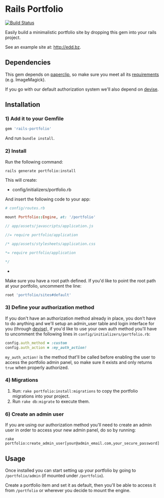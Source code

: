 # Rails Portfolio

[![Build Status](https://travis-ci.org/messutied/rails-portfolio.svg?branch=master)](https://travis-ci.org/messuti-edd/rails-portfolio)

Easily build a minimalistic portfolio site by dropping this gem into your rails project.

See an example site at: http://edd.bz.

## Dependencies

This gem depends on [paperclip](https://github.com/thoughtbot/paperclip), so make sure you meet all its [requirements](https://github.com/thoughtbot/paperclip#requirements) (e.g. ImageMagick).

If you go with our default authorization system we'll also depend on [devise](https://github.com/plataformatec/devise).

## Installation

### 1) Add it to your Gemfile

```ruby
gem 'rails-portfolio'
```

And run `bundle install`.

### 2) Install

Run the following command:

	rails generate portfolio:install

This will create:

- config/initializers/portfolio.rb

And insert the following code to your app:

```ruby
# config/routes.rb
	
mount Portfolio::Engine, at: '/portfolio'
```

```javascript
// app/assets/javascripts/application.js

//= require portfolio/application
```

```css
/* app/assets/stylesheets/application.css

*= require portfolio/application

*/
```

- 

Make sure you have a root path defined. If you'd like to point the root path at your portfolio, uncomment the line:

```ruby
root 'portfolio/sites#default'
```

### 3) Define your authorization method
If you don't have an authorization method already in place, you don't have to do anything and we'll setup an admin_user table and login interface for you (through [devise](https://github.com/plataformatec/devise)), if you'd like to use your own auth method you'll have to uncomment the following lines in `config/initializers/portfolio.rb`:

```ruby
config.auth_method = :custom
config.auth_action = :my_auth_action!
```

`my_auth_action!` is the method that'll be called before enabling the user to access the portfolio admin panel, so make sure it exists and only returns `true` when properly authorized.

### 4) Migrations
1. Run: `rake portfolio:install:migrations` to copy the portfolio migrations into your project.
2. Run `rake db:migrate` to execute them.

### 6) Create an admin user
If you are using our authorization method you'll need to create an admin user
in order to access your new admin panel, do so by running:

```
rake portfolio:create_admin_user[your@admin_email.com,your_secure_password]
```

## Usage

Once installed you can start setting up your portfolio by going to `/portfolio/admin` (if mounted under `/portfolio`).

Create a portfolio item and set it as default, then you'll be able to access it from `/portfolio` or wherever you decide to mount the engine.
